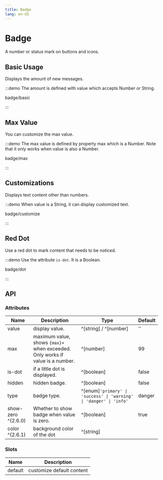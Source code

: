 ```yaml
---
title: Badge
lang: en-US
---
```


# Badge

A number or status mark on buttons and icons.

## Basic Usage

Displays the amount of new messages.

:::demo The amount is defined with value which accepts Number or String.

badge/basic

:::

## Max Value

You can customize the max value.

:::demo The max value is defined by property max which is a Number. Note that it only works when value is also a Number.

badge/max

:::

## Customizations

Displays text content other than numbers.

:::demo When value is a String, it can display customized text.

badge/customize

:::

## Red Dot

Use a red dot to mark content that needs to be noticed.

:::demo Use the attribute `is-dot`. It is a Boolean.

badge/dot

:::

## API

### Attributes

| Name               | Description                                                  | Type                                                         | Default |
| ------------------ | ------------------------------------------------------------ | ------------------------------------------------------------ | ------- |
| value              | display value.                                               | ^[string] / ^[number]                                        | ''      |
| max                | maximum value, shows `{max}+` when exceeded. Only works if value is a number. | ^[number]                                                    | 99      |
| is-dot             | if a little dot is displayed.                                | ^[boolean]                                                   | false   |
| hidden             | hidden badge.                                                | ^[boolean]                                                   | false   |
| type               | badge type.                                                  | ^[enum]`'primary' \| 'success' \| 'warning' \| 'danger' \| 'info'` | danger  |
| show-zero ^(2.6.0) | Whether to show badge when value is zero.                    | ^[boolean]                                                   | true    |
| color ^(2.6.1)     | background color of the dot                                  | ^[string]                                                    |         |

### Slots

| Name    | Description               |
| ------- | ------------------------- |
| default | customize default content |
